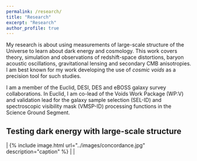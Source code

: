 ```yaml
---
permalink: /research/
title: "Research"
excerpt: "Research"
author_profile: true
---
```


My research is about using measurements of large-scale structure of the Universe to learn about dark energy and cosmology.
This work covers theory, simulation and observations of redshift-space distortions, baryon acoustic oscillations, gravitational lensing and secondary CMB anisotropies.
I am best known for my work developing the use of *cosmic voids* as a precision tool for such studies.  

I am a member of the Euclid, DESI, DES and eBOSS galaxy survey collaborations. In Euclid, I am co-lead of the Voids Work Package (WP:V) and validation lead for the galaxy sample selection (SEL-ID) and spectroscopic visibility mask (VMSP-ID) processing functions in the Science Ground Segment.


## Testing dark energy with large-scale structure

| {% include image.html url="../images/concordance.jpg" description="caption" %} | |


